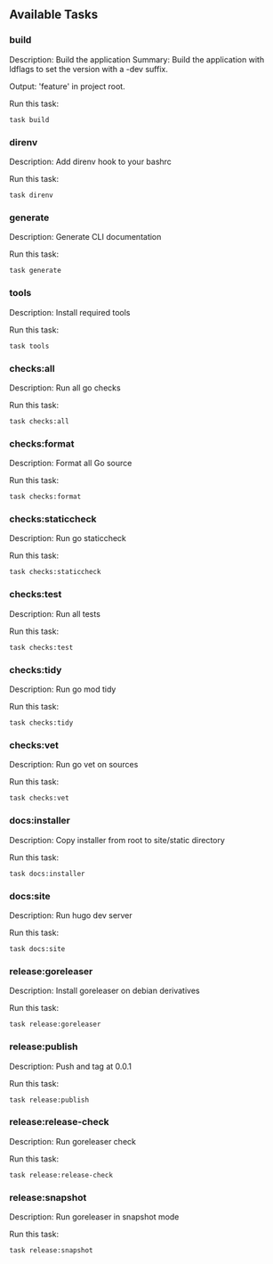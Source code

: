 
## Available Tasks

### build

Description: Build the application
Summary: Build the application with ldflags to set the version with a -dev suffix.

Output: 'feature' in project root.

Run this task:
```
task build
```

### direnv

Description: Add direnv hook to your bashrc

Run this task:
```
task direnv
```

### generate

Description: Generate CLI documentation

Run this task:
```
task generate
```

### tools

Description: Install required tools

Run this task:
```
task tools
```

### checks:all

Description: Run all go checks

Run this task:
```
task checks:all
```

### checks:format

Description: Format all Go source

Run this task:
```
task checks:format
```

### checks:staticcheck

Description: Run go staticcheck

Run this task:
```
task checks:staticcheck
```

### checks:test

Description: Run all tests

Run this task:
```
task checks:test
```

### checks:tidy

Description: Run go mod tidy

Run this task:
```
task checks:tidy
```

### checks:vet

Description: Run go vet on sources

Run this task:
```
task checks:vet
```

### docs:installer

Description: Copy installer from root to site/static directory

Run this task:
```
task docs:installer
```

### docs:site

Description: Run hugo dev server

Run this task:
```
task docs:site
```

### release:goreleaser

Description: Install goreleaser on debian derivatives

Run this task:
```
task release:goreleaser
```

### release:publish

Description: Push and tag at 0.0.1

Run this task:
```
task release:publish
```

### release:release-check

Description: Run goreleaser check

Run this task:
```
task release:release-check
```

### release:snapshot

Description: Run goreleaser in snapshot mode

Run this task:
```
task release:snapshot
```

